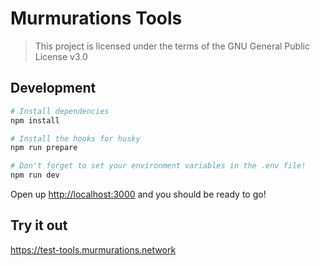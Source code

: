 # Murmurations Tools

> This project is licensed under the terms of the GNU General Public License v3.0

## Development

```sh
# Install dependencies
npm install

# Install the hooks for husky
npm run prepare

# Don't forget to set your environment variables in the .env file!
npm run dev
```

Open up <http://localhost:3000> and you should be ready to go!

## Try it out

<https://test-tools.murmurations.network>

